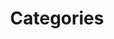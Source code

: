 ---
title: "Categories"
slug: "categories"
layout: "categories"
outputs:
    - html
    - json
menu: []
---